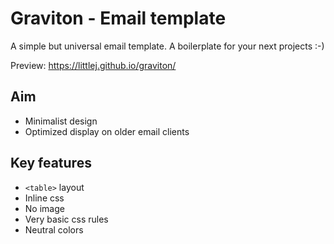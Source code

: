 # Graviton - Email template

A simple but universal email template. A boilerplate for your next projects :-)

Preview: https://littlej.github.io/graviton/


## Aim

- Minimalist design
- Optimized display on older email clients


## Key features

- `<table>` layout
- Inline css
- No image
- Very basic css rules
- Neutral colors
